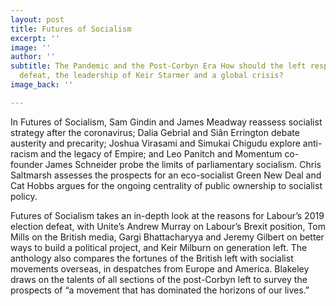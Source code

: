 ```yaml
---
layout: post
title: Futures of Socialism
excerpt: ''
image: ''
author: ''
subtitle: The Pandemic and the Post-Corbyn Era How should the left respond to electoral
  defeat, the leadership of Keir Starmer and a global crisis?
image_back: ''

---
```

In Futures of Socialism, Sam Gindin and James Meadway reassess socialist strategy after the coronavirus; Dalia Gebrial and Siân Errington debate austerity and precarity; Joshua Virasami and Simukai Chigudu explore anti-racism and the legacy of Empire; and Leo Panitch and Momentum co-founder James Schneider probe the limits of parliamentary socialism. Chris Saltmarsh assesses the prospects for an eco-socialist Green New Deal and Cat Hobbs argues for the ongoing centrality of public ownership to socialist policy.

Futures of Socialism takes an in-depth look at the reasons for Labour’s 2019 election defeat, with Unite’s Andrew Murray on Labour’s Brexit position, Tom Mills on the British media, Gargi Bhattacharyya and Jeremy Gilbert on better ways to build a political project, and Keir Milburn on generation left. The anthology also compares the fortunes of the British left with socialist movements overseas, in despatches from Europe and America.  Blakeley draws on the talents of all sections of the post-Corbyn left to survey the prospects of “a movement that has dominated the horizons of our lives.”